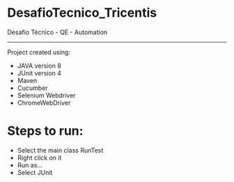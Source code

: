 # DesafioTecnico_Tricentis
Desafio Técnico - QE - Automation 

--------------------------------------


Project created using:
- JAVA version 8
- JUnit version 4
- Maven 
- Cucumber
- Selenium Webdriver
- ChromeWebDriver

# Steps to run:
- Select the main class RunTest
- Right click on it
- Run as...
- Select JUnit
